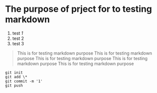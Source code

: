 # The purpose of prject for to testing markdown

1. test *1*
2. test 2
3. test 3

>This is for testing markdown purpose
>This is for testing markdown purpose
>This is for testing markdown purpose
>This is for testing markdown purpose
>This is for testing markdown purpose

    git init
    git add \*
    git commit -m '1'
    git push
 


